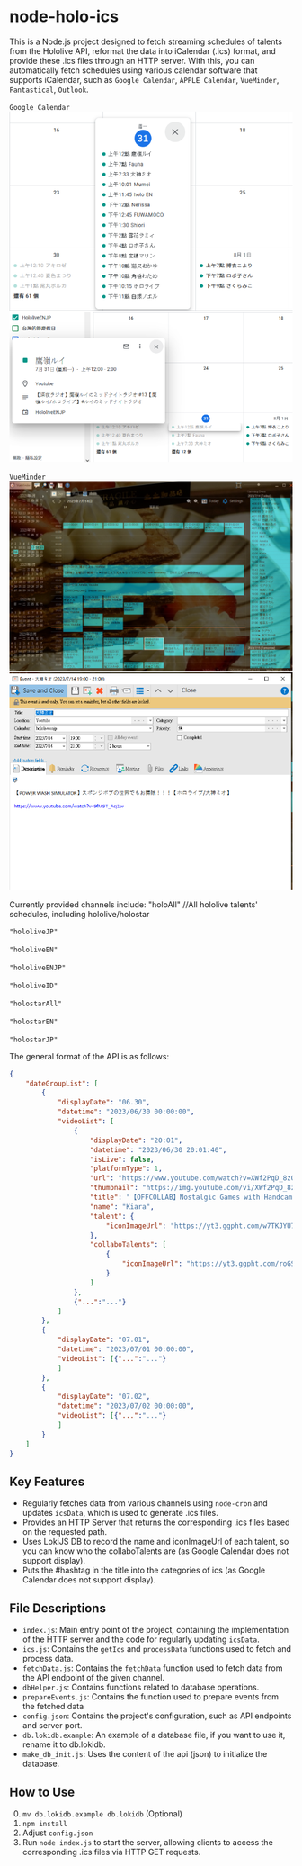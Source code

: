 # node-holo-ics

This is a Node.js project designed to fetch streaming schedules of talents from the Hololive API, reformat the data into iCalendar (.ics) format, and provide these .ics files through an HTTP server. With this, you can automatically fetch schedules using various calendar software that supports iCalendar, such as `Google Calendar`, `APPLE Calendar`, `VueMinder`, `Fantastical`, `Outlook`.

`Google Calendar`
![Google Calendar1](READMEassets/g1.png)
![Google Calendar2](READMEassets/g2.png)

`VueMinder`
![VueMinder1](READMEassets/v1.png)
![VueMinder2](READMEassets/v2.png)

Currently provided channels include:
    "holoAll"      //All hololive talents' schedules, including hololive/holostar

    "hololiveJP"

    "hololiveEN"

    "hololiveENJP"

    "hololiveID"

    "holostarAll"

    "holostarEN"
    
    "holostarJP"


The general format of the API is as follows:

``` json
{
    "dateGroupList": [
        {
            "displayDate": "06.30",
            "datetime": "2023/06/30 00:00:00",
            "videoList": [
                {
                    "displayDate": "20:01",
                    "datetime": "2023/06/30 20:01:40",
                    "isLive": false,
                    "platformType": 1,
                    "url": "https://www.youtube.com/watch?v=XWf2PqD_8zQ",
                    "thumbnail": "https://img.youtube.com/vi/XWf2PqD_8zQ/mqdefault.jpg",
                    "title": "【OFFCOLLAB】Nostalgic Games with Handcam and LAPLUS!!!!!  #kfp #キアライブ",
                    "name": "Kiara",
                    "talent": {
                        "iconImageUrl": "https://yt3.ggpht.com/w7TKJYU7zmamFmf-WxfahCo_K7Bg2__Pk-CCBNnbewMG-77OZLqJO9MLvDAmH9nEkZH8OkWgSQ=s176-c-k-c0x00ffffff-no-rj"
                    },
                    "collaboTalents": [
                        {
                            "iconImageUrl": "https://yt3.ggpht.com/roGS60A8a_lDbVakIg1JU3u3hbtjHSTilMGHMizuPKh7tuoY2nl46raxuW2f_83IKFGMjL6Z=s176-c-k-c0x00ffffff-no-rj"
                        }
                    ]
                },
                {"...":"..."}
            ]
        },
        {
            "displayDate": "07.01",
            "datetime": "2023/07/01 00:00:00",
            "videoList": [{"...":"..."}
            ]
        },
        {
            "displayDate": "07.02",
            "datetime": "2023/07/02 00:00:00",
            "videoList": [{"...":"..."}
            ]
        }
    ]
}

```

## Key Features

- Regularly fetches data from various channels using `node-cron` and updates `icsData`, which is used to generate .ics files.
- Provides an HTTP Server that returns the corresponding .ics files based on the requested path.
- Uses LokiJS DB to record the name and iconImageUrl of each talent, so you can know who the collaboTalents are (as Google Calendar does not support display).
- Puts the #hashtag in the title into the categories of ics (as Google Calendar does not support display).

## File Descriptions

- `index.js`: Main entry point of the project, containing the implementation of the HTTP server and the code for regularly updating `icsData`.
- `ics.js`: Contains the `getIcs` and `processData` functions used to fetch and process data.
- `fetchData.js`: Contains the `fetchData` function used to fetch data from the API endpoint of the given channel.
- `dbHelper.js`: Contains functions related to database operations.
- `prepareEvents.js`: Contains the function used to prepare events from the fetched data
- `config.json`: Contains the project's configuration, such as API endpoints and server port.
- `db.lokidb.example`: An example of a database file, if you want to use it, rename it to db.lokidb.
- `make_db_init.js`: Uses the content of the api (json) to initialize the database.

## How to Use

0. `mv db.lokidb.example db.lokidb` (Optional)
1. `npm install`
2. Adjust `config.json`
3. Run `node index.js` to start the server, allowing clients to access the corresponding .ics files via HTTP GET requests.